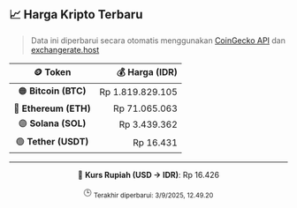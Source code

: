 

<!-- HARGA_KRIPTO -->
## 📈 Harga Kripto Terbaru

> Data ini diperbarui secara otomatis menggunakan [CoinGecko API](https://www.coingecko.com/) dan [exchangerate.host](https://exchangerate.host/)

<div align="center">

| 🪙 Token | 💰 Harga (IDR) |
|:------:|---------------:|
| 🟠 **Bitcoin (BTC)**   | Rp 1.819.829.105 |
| 🔵 **Ethereum (ETH)**  | Rp 71.065.063 |
| 🟣 **Solana (SOL)**    | Rp 3.439.362 |
| 🟢 **Tether (USDT)**   | Rp 16.431 |

---

💱 **Kurs Rupiah (USD → IDR)**: Rp 16.426

🕒 <sub>Terakhir diperbarui: 3/9/2025, 12.49.20</sub>

</div>
<!-- /HARGA_KRIPTO -->